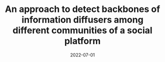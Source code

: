 ---
title: 'An approach to detect backbones of information diffusers among different communities of a social platform'
collection: publications
permalink: /publication/2022-Data and Knowledge Engineering-An-approach.md
excerpt: 'G. Bonifazi, F. Cauteruccio, E. Corradini, M. Marchetti, A. Pierini, G. Terracina, D. Ursino, L. Virgili'
date: 2022-07-01
venue: 'Data and Knowledge Engineering'
link: 'https://doi.org/10.1016/j.datak.2022.102048'
location: 'DII, Polytechnic University of Marche; DEMACS, University of Calabria; Injenia'
---